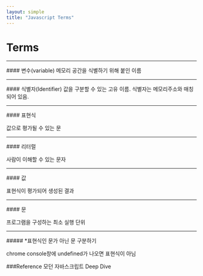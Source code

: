 ```yaml
---
layout: simple
title: "Javascript Terms"
---
```


<h1>Terms</h1>

<hr>
#### 변수(variable)
메모리 공간을 식별하기 위해 붙인 이름

<hr>
#### 식별자(Identifier)
값을 구분할 수 있는 고유 이름. 식별자는 메모리주소와 매칭되어 있음.

<hr>
#### 표현식
<p>값으로 평가될 수 있는 문</p>

<hr>
#### 리터럴
<p>사람이 이해할 수 있는 문자</p>

<hr>
#### 값
<p>표현식이 평가되어 생성된 결과</p>

<hr>
#### 문
<p>프로그램을 구성하는 최소 실행 단위</p>

<hr>
##### *표현식인 문가 아닌 문 구분하기
<p>chrome console창에 undefined가 나오면 표현식이 아님</p>

###Reference
모던 자바스크립트 Deep Dive
